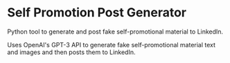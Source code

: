 # Self Promotion Post Generator

Python tool to generate and post fake self-promotional material to LinkedIn.

Uses OpenAI's GPT-3 API to generate fake self-promotional material text and images and then posts them to LinkedIn.
